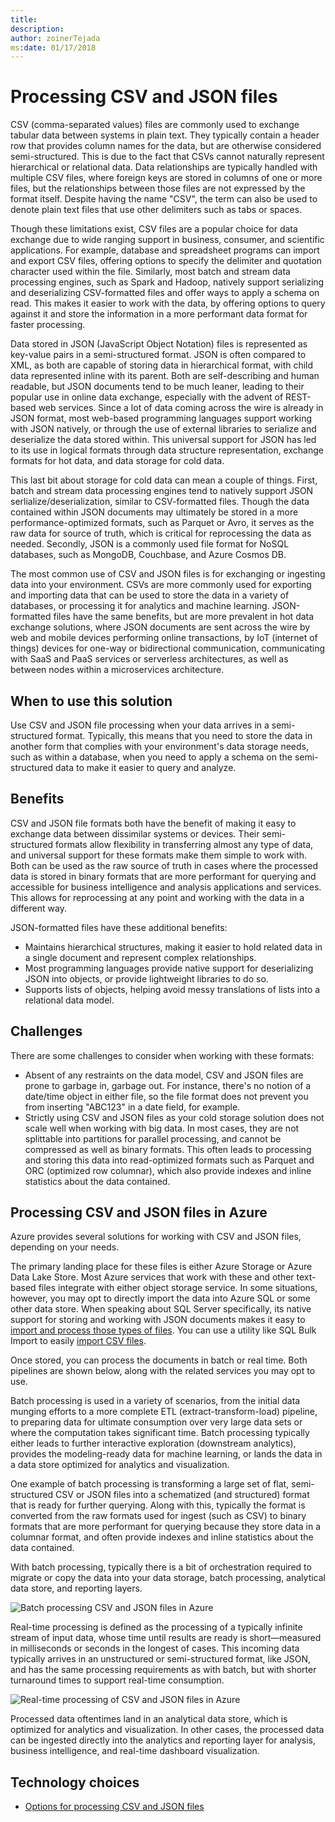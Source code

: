 ```yaml
---
title: 
description: 
author: zoinerTejada
ms:date: 01/17/2018
---
```


# Processing CSV and JSON files

CSV (comma-separated values) <!--Normally the definition comes first with the acronym after, but since CSV is actually probably more common I left as is.-->files are commonly used to exchange tabular data between systems in plain text. They typically contain a header row that provides column names for the data, but are otherwise considered semi-structured. This is due to the fact that CSVs cannot naturally represent hierarchical or relational data. Data relationships are typically handled with multiple CSV files, where foreign keys are stored in columns of one or more files, but the relationships between those files are not expressed by the format itself. Despite having the name "CSV", the term can also be used to denote plain text files that use other delimiters such as tabs or spaces.

Though these limitations exist, CSV files are a popular choice for data exchange due to wide ranging support in business, consumer, and scientific applications. For example, database and spreadsheet programs can import and export CSV files, offering options to specify the delimiter and quotation character used within the file. Similarly, most batch and stream data processing engines, such as Spark and Hadoop, natively support serializing and deserializing CSV-formatted files and offer ways to apply a schema on read. This makes it easier to work with the data, by offering options to query against it and store the information in a more performant data format for faster processing.

Data stored in JSON (JavaScript Object Notation) files is represented as key-value pairs in a semi-structured format. JSON is often compared to XML, as both are capable of storing data in hierarchical format, with child data represented inline with its parent. Both are self-describing and human readable, but JSON documents tend to be much leaner, leading to their popular use in online data exchange, especially with the advent of REST-based web services. Since a lot of data coming across the wire is already in JSON format, most web-based programming languages support working with JSON natively, or through the use of external libraries to serialize and deserialize the data stored within. This universal support for JSON has led to its use in logical formats through data structure representation, exchange formats for hot data, and data storage for cold data.

This last bit about storage for cold data can mean a couple of things. First, batch and stream data processing engines tend to natively support JSON serlialize/deserialization, similar to CSV-formatted files. Though the data contained within JSON documents may ultimately be stored in a more performance-optimized formats, such as  Parquet or Avro, it serves as the raw data for source of truth, which is critical for reprocessing the data as needed. Secondly, JSON is a commonly used file format for NoSQL databases, such as MongoDB, Couchbase, and Azure Cosmos DB.

The most common use of CSV and JSON files is for exchanging or ingesting data into your environment. CSVs are more commonly used for exporting and importing data that can be used to store the data in a variety of databases, or processing it for analytics and machine learning. JSON-formatted files have the same benefits, but are more prevalent in hot data exchange solutions, where JSON documents are sent across the wire by web and mobile devices performing online transactions, by IoT (internet of things) devices for one-way or bidirectional communication, communicating with SaaS and PaaS services or serverless architectures, as well as between nodes within a microservices architecture. <!--This is last sentence is pretty long. I thought about breaking it up, but wasn't sure the best way to do that.-->

## When to use this solution
Use CSV and JSON file processing when your data arrives in a semi-structured format. Typically, this means that you need to store the data in another form that complies with your environment's data storage needs, such as within a database, when you need to apply a schema on the semi-structured data to make it easier to query and analyze.

## Benefits
CSV and JSON file formats both have the benefit of making it easy to exchange data between dissimilar systems or devices. Their semi-structured formats allow flexibility in transferring almost any type of data, and universal support for these formats make them simple to work with. Both can be used as the raw source of truth in cases where the processed data is stored in binary formats that are more performant for querying and accessible for business intelligence and analysis applications and services. This allows for reprocessing at any point and working with the data in a different way.

JSON-formatted files have these additional benefits:

* Maintains hierarchical structures, making it easier to hold related data in a single document and represent complex relationships.
* Most programming languages provide native support for deserializing JSON into objects, or provide lightweight libraries to do so.
* Supports lists of objects, helping avoid messy translations of lists into a relational data model.

## Challenges
There are some challenges to consider when working with these formats:

* Absent of any restraints on the data model, CSV and JSON files are prone to garbage in, garbage out. For instance, there's no notion of a date/time object in either file, so the file format does not prevent you from inserting "ABC123" in a date field, for example.
* Strictly using CSV and JSON files as your cold storage solution does not scale well when working with big data. In most cases, they are not splittable into partitions for parallel processing, and cannot be compressed as well as binary formats. This often leads to processing and storing this data into read-optimized formats such as Parquet and ORC (optimized row columnar), which also provide indexes and inline statistics about the data contained.

## Processing CSV and JSON files in Azure
Azure provides several solutions for working with CSV and JSON files, depending on your needs.

The primary landing place for these files is either Azure Storage or Azure Data Lake Store. Most Azure services that work with these and other text-based files integrate with either object storage service. In some situations, however, you may opt to directly import the data into Azure SQL or some other data store. When speaking about SQL Server specifically, its native support for storing and working with JSON documents makes it easy to [import and process those types of files](/sql/relational-databases/json/import-json-documents-into-sql-server). You can use a utility like SQL Bulk Import to easily [import CSV files](/sql/relational-databases/json/import-json-documents-into-sql-server).

Once stored, you can process the documents in batch<!--It feels like "batches" would read better, be more grammatically correct, but this might be more technically correct?--> or real time. Both pipelines are shown below, along with the related services you may opt to use.

Batch processing is used in a variety of scenarios, from the initial data munging <!--Is there a more precise word you could use here? I searched MSDN and it only appears 18 time in the library. That's almost not at all. This could be an ESL issue.-->efforts to a more complete ETL (extract-transform-load) pipeline, to preparing data for ultimate consumption over very large data sets or where the computation takes significant time. Batch processing typically either leads to further interactive exploration (downstream analytics), provides the modeling-ready data for machine learning, or lands the data in a data store optimized for analytics and visualization.

One example of batch processing is transforming a large set of flat, semi-structured CSV or JSON files into a schematized (and structured) format that is ready for further querying. Along with this, typically the format is converted from the raw formats used for ingest (such as CSV) to binary formats that are more performant for querying because they store data in a columnar format, and often provide indexes and inline statistics about the data contained.

With batch processing, typically there is a bit of orchestration required to migrate or copy the data into your data storage, batch processing, analytical data store, and reporting layers.

![Batch processing CSV and JSON files in Azure](./images/big-data-batch.png)

Real-time processing is defined as the processing of a typically infinite stream of input data, whose time until results are ready is short&mdash;measured in milliseconds or seconds in the longest of cases. This incoming data typically arrives in an unstructured or semi-structured format, like JSON, and has the same processing requirements as with batch, but with shorter turnaround times to support real-time consumption.

![Real-time processing of CSV and JSON files in Azure](./images/big-data-real-time.png)

Processed data oftentimes land in an analytical data store, which is optimized for analytics and visualization. In other cases, the processed data can be ingested directly into the analytics and reporting layer for analysis, business intelligence, and real-time dashboard visualization.

## Technology choices

- [Options for processing CSV and JSON files](../technology-choices/csv-json-options.md)

